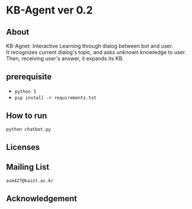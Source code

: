 # KB-Agent ver 0.2

## About

KB-Agnet: Interactive Learning through dialog between bot and user.  
It recognizes current dialog's topic, and asks unknown knowledge to user.  
Then, receiving user's answer, it expands its KB.  

## prerequisite
* `python 3`
* `pip install -r requirements.txt`


## How to run
```
python chatbot.py
```

## Licenses
  

## Mailing List
`asm427@kaist.ac.kr`  


## Acknowledgement
